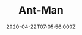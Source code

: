 ---
title: "Ant-Man"
year: 2015
date: 2020-04-22T07:05:56.000Z
permalink: /almanac/movies/2020-04-22-antman/index.html
link: https://letterboxd.com/rknightuk/film/ant-man/4/
rating: 3
---